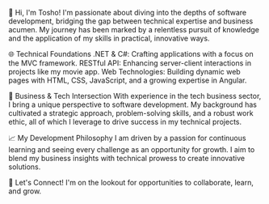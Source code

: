 👋 Hi, I'm Tosho! I'm passionate about diving into the depths of software development, bridging the gap between technical expertise and business acumen. My journey has been marked by a relentless pursuit of knowledge and the application of my skills in practical, innovative ways.

🌐 Technical Foundations
.NET & C#: Crafting applications with a focus on the MVC framework.
RESTful API: Enhancing server-client interactions in projects like my movie app.
Web Technologies: Building dynamic web pages with HTML, CSS, JavaScript, and a growing expertise in Angular.

💼 Business & Tech Intersection
With experience in the tech business sector, I bring a unique perspective to software development. My background has cultivated a strategic approach, problem-solving skills, and a robust work ethic, all of which I leverage to drive success in my technical projects.

📈 My Development Philosophy
I am driven by a passion for continuous learning and seeing every challenge as an opportunity for growth. I aim to blend my business insights with technical prowess to create innovative solutions.

🤝 Let's Connect!
I'm on the lookout for opportunities to collaborate, learn, and grow.
